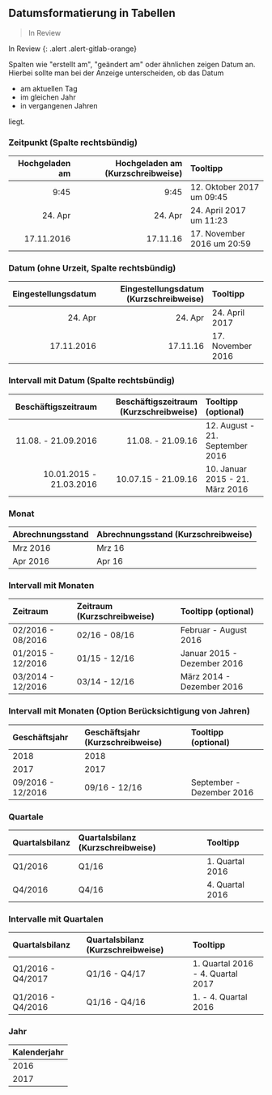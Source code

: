 ## Datumsformatierung in Tabellen

> In Review


In Review
{: .alert .alert-gitlab-orange}


Spalten wie "erstellt am", "geändert am" oder ähnlichen zeigen Datum an. Hierbei sollte man bei der Anzeige unterscheiden, ob das Datum
 - am aktuellen Tag
 - im gleichen Jahr
 - in vergangenen Jahren

liegt.

### Zeitpunkt (Spalte rechtsbündig)
| Hochgeladen am | Hochgeladen am (Kurzschreibweise) | Tooltipp |
|-:|-:|:-|
| 9:45 | 9:45	| 12. Oktober 2017 um 09:45 |
| 24. Apr | 24. Apr | 24. April 2017 um 11:23 |
| 17.11.2016 | 17.11.16 | 17. November 2016 um 20:59 |

### Datum (ohne Urzeit, Spalte rechtsbündig)
| Eingestellungsdatum | Eingestellungsdatum (Kurzschreibweise) | Tooltipp |
|-:|-:|:-|
| 24. Apr	| 24. Apr	| 24. April 2017 |
| 17.11.2016| 17.11.16	| 17. November 2016 |

### Intervall mit Datum (Spalte rechtsbündig)
| Beschäftigszeitraum | Beschäftigszeitraum (Kurzschreibweise) | Tooltipp (optional) |
|-:|-:|:-|
| 11.08. - 21.09.2016	| 11.08. - 21.09.16	| 12. August - 21. September 2016 |
| 10.01.2015 - 21.03.2016	| 10.07.15 - 21.09.16	| 10. Januar 2015 - 21. März 2016 |

### Monat
| Abrechnungsstand | Abrechnungsstand (Kurzschreibweise) | 
:-|:-|
| Mrz 2016	| Mrz 16 | 
| Apr 2016	| Apr 16 | 

### Intervall mit Monaten
| Zeitraum | Zeitraum (Kurzschreibweise) | Tooltipp (optional) |
|:-|:-|:-|
| 02/2016 - 08/2016	| 02/16 - 08/16	| Februar - August 2016 | 
| 01/2015 - 12/2016	| 01/15 - 12/16	| Januar 2015 - Dezember 2016 | 
| 03/2014 - 12/2016	| 03/14 - 12/16	| März 2014 - Dezember 2016 | 

### Intervall mit Monaten (Option Berücksichtigung von Jahren)
| Geschäftsjahr | Geschäftsjahr (Kurzschreibweise) | Tooltipp (optional) |
|:-|:-|:-|
| 2018	| 2018	| | 
| 2017	| 2017	| | 
| 09/2016 - 12/2016	| 09/16 - 12/16	| September - Dezember 2016 | 

### Quartale
| Quartalsbilanz | Quartalsbilanz (Kurzschreibweise) | Tooltipp | 
|:-|:-|:-|
| Q1/2016	| Q1/16	| 1. Quartal 2016 | 
| Q4/2016	| Q4/16	| 4. Quartal 2016 | 

### Intervalle mit Quartalen
| Quartalsbilanz | Quartalsbilanz (Kurzschreibweise) | Tooltipp | 
|:-|:-|:-|
| Q1/2016 - Q4/2017	| Q1/16 - Q4/17	| 1. Quartal 2016 - 4. Quartal 2017 | 
| Q1/2016 - Q4/2016	| Q1/16 - Q4/16	| 1. - 4. Quartal 2016 | 

### Jahr
|  Kalenderjahr | 
|:-|
| 2016 | 
| 2017 | 



